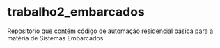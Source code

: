 # trabalho2_embarcados
Repositório que contém código de automação residencial básica para a matéria de Sistemas Embarcados
